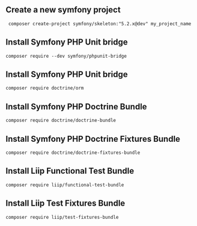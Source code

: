 ## Create a new symfony project
```
 composer create-project symfony/skeleton:"5.2.x@dev" my_project_name
```

## Install Symfony PHP Unit bridge
```
composer require --dev symfony/phpunit-bridge
```

## Install Symfony PHP Unit bridge
```
composer require doctrine/orm
```

## Install Symfony PHP Doctrine Bundle
```
composer require doctrine/doctrine-bundle
```

## Install Symfony PHP Doctrine Fixtures Bundle
```
composer require doctrine/doctrine-fixtures-bundle
```

## Install Liip Functional Test Bundle
```
composer require liip/functional-test-bundle
```

## Install Liip Test Fixtures Bundle
```
composer require liip/test-fixtures-bundle
```